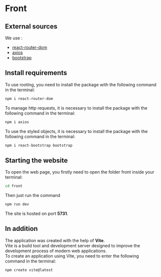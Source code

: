 # Front

## External sources

We use :

- [react-router-dom](https://reactrouter.com/en/main/)
- [axios](https://axios-http.com/)
- [bootstrap](https://getbootstrap.com/)

## Install requirements

To use rooting, you need to install the package with the following command in the terminal:

```bash
npm i react-router-dom
```

To manage http requests, it is necessary to install the package with the following command in the terminal:

```bash
npm i axios
```

To use the styled objects, it is necessary to install the package with the following command in the terminal:

```bash
npm i react-bootstrap bootstrap

```

## Starting the website

To open the web page, you firstly need to open the folder front inside your terminal:

```bash
cd front
```

Then just run the command

```bash
npm run dev
```

The site is hosted on port **5731**.

## In addition

The application was created with the help of **Vite**.<br/>
Vite is a build tool and development server designed to improve the development process of modern web applications. <br/>
To create an application using Vite, you need to enter the following command in the terminal:

```bash
npm create vite@latest
```
